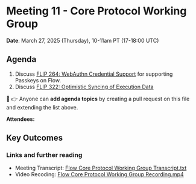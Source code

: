 # Meeting 11 - Core Protocol Working Group

**Date**: March 27, 2025 (Thursday), 10-11am PT (17-18:00 UTC)

## Agenda
1. Discuss [FLIP 264: WebAuthn Credential Support](https://github.com/onflow/flips/pull/320) for supporting Passkeys on Flow.
2. Discuss [FLIP 322: Optimistic Syncing of Execution Data](https://github.com/onflow/flips/pull/323)
   
:pencil: :point_right: Anyone can **add agenda topics** by creating a pull request on this file and extending the list above.

**Attendees:** 

## Key Outcomes


### Links and further reading
- Meeting Transcript: [Flow Core Protocol Working Group Transcript.txt](https://drive.google.com/file/d/1826lnvH4y4EuvCdLCx5wFBq4JxYrpYpY/view?usp=sharing)
- Video Recoding: [Flow Core Protocol Working Group Recording.mp4](https://drive.google.com/file/d/1pGOpj4QckdrMkAvoOx2Nvq5BotbDm2R-/view?usp=sharing)
